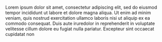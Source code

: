 Lorem ipsum dolor sit amet, consectetur adipiscing elit, 
sed do eiusmod tempor incididunt ut labore et dolore
magna aliqua. Ut enim ad minim veniam, quis nostrud
exercitation ullamco laboris nisi ut aliquip ex ea
commodo consequat. Duis aute iruredolor in reprehenderit
in voluptate velitesse cillum dolore eu fugiat nulla
pariatur. Excepteur sint occaecat cupidatat non

